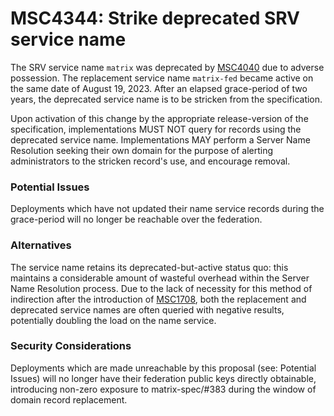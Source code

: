# MSC4344: Strike deprecated SRV service name

The SRV service name `matrix` was deprecated by 
[MSC4040](https://github.com/matrix-org/matrix-spec-proposals/pull/4040) 
due to adverse possession. The replacement service name `matrix-fed`
became active on the same date of August 19, 2023. After an elapsed 
grace-period of two years, the deprecated service name is to be stricken 
from the specification.

Upon activation of this change by the appropriate release-version of the 
specification, implementations MUST NOT query for records using the 
deprecated service name. Implementations MAY perform a Server Name 
Resolution seeking their own domain for the purpose of alerting 
administrators to the stricken record's use, and encourage removal.

### Potential Issues

Deployments which have not updated their name service records during the 
grace-period will no longer be reachable over the federation.

### Alternatives

The service name retains its deprecated-but-active status quo: this
maintains a considerable amount of wasteful overhead within the Server 
Name Resolution process. Due to the lack of necessity for this method of 
indirection after the introduction of 
[MSC1708](https://github.com/matrix-org/matrix-spec-proposals/pull/1708), 
both the replacement and deprecated service names are often queried with
negative results, potentially doubling the load on the name service.

### Security Considerations

Deployments which are made unreachable by this proposal (see: Potential 
Issues) will no longer have their federation public keys directly 
obtainable, introducing non-zero exposure to matrix-spec/#383 during the 
window of domain record replacement.
